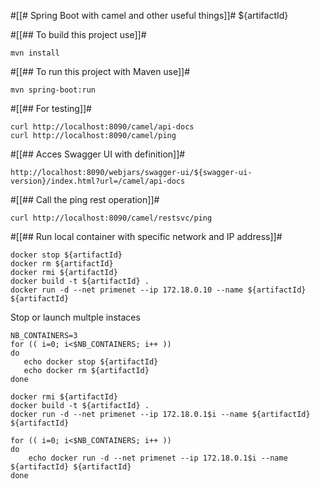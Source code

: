 #[[# Spring Boot with camel and other useful things]]# ${artifactId} 

#[[## To build this project use]]#

```
mvn install
```

#[[## To run this project with Maven use]]#

```
mvn spring-boot:run
```


#[[## For testing]]#

```
curl http://localhost:8090/camel/api-docs
curl http://localhost:8090/camel/ping
```


#[[## Acces Swagger UI with definition]]#

```
http://localhost:8090/webjars/swagger-ui/${swagger-ui-version}/index.html?url=/camel/api-docs
```

#[[## Call the ping rest operation]]#
```
curl http://localhost:8090/camel/restsvc/ping
```

#[[## Run local container with specific network and IP address]]#


```
docker stop ${artifactId}
docker rm ${artifactId}
docker rmi ${artifactId}
docker build -t ${artifactId} .
docker run -d --net primenet --ip 172.18.0.10 --name ${artifactId} ${artifactId}
```

Stop or launch multple instaces

```
NB_CONTAINERS=3
for (( i=0; i<$NB_CONTAINERS; i++ ))
do
   echo docker stop ${artifactId}
   echo docker rm ${artifactId}
done

docker rmi ${artifactId}
docker build -t ${artifactId} .
docker run -d --net primenet --ip 172.18.0.1$i --name ${artifactId} ${artifactId}

for (( i=0; i<$NB_CONTAINERS; i++ ))
do
    echo docker run -d --net primenet --ip 172.18.0.1$i --name ${artifactId} ${artifactId}
done
```